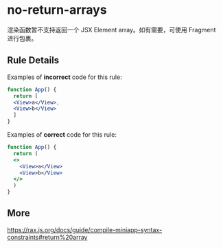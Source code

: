 # no-return-arrays
渲染函数暂不支持返回一个 JSX Element array。如有需要，可使用 Fragment 进行包裹。

## Rule Details

Examples of **incorrect** code for this rule:

```jsx
function App() {
  return [
  <View>a</View>,
  <View>b</View>
  ]
}
```

Examples of **correct** code for this rule:

```jsx
function App() {
  return (
  <>
    <View>a</View>
    <View>b</View>
  </>
  )
}
```

## More
https://rax.js.org/docs/guide/compile-miniapp-syntax-constraints#return%20array